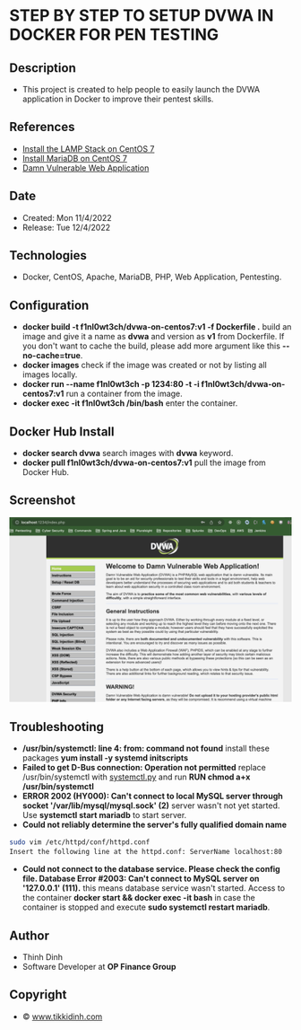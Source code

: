 # STEP BY STEP TO SETUP DVWA IN DOCKER FOR PEN TESTING

## Description

- This project is created to help people to easily launch the DVWA application in Docker to improve their pentest skills.

## References
- [Install the LAMP Stack on CentOS 7](https://phoenixnap.com/kb/how-to-install-lamp-stack-on-centos)
- [Install MariaDB on CentOS 7](https://linuxize.com/post/install-mariadb-on-centos-7/)
- [Damn Vulnerable Web Application](https://github.com/digininja/DVWA)

## Date

- Created: Mon 11/4/2022
- Release: Tue 12/4/2022 

## Technologies

- Docker, CentOS, Apache, MariaDB, PHP, Web Application, Pentesting.

## Configuration

- **docker build -t f1nl0wt3ch/dvwa-on-centos7:v1 -f Dockerfile .** build an image and give it a name as **dvwa** and version as **v1** from Dockerfile. If you don't want to cache the build, please add more argument like this **--no-cache=true**.
- **docker images** check if the image was created or not by listing all images locally.
- **docker run --name f1nl0wt3ch -p 1234:80 -t -i f1nl0wt3ch/dvwa-on-centos7:v1** run a container from the image.
- **docker exec -it f1nl0wt3ch /bin/bash** enter the container.

## Docker Hub Install
- **docker search dvwa** search images with **dvwa** keyword.
- **docker pull f1nl0wt3ch/dvwa-on-centos7:v1** pull the image from Docker Hub.

## Screenshot

![dvwa.png](https://github.com/f1nl0wt3ch/dvwa/blob/main/dvwa.png)

## Troubleshooting
- **/usr/bin/systemctl: line 4: from: command not found** install these packages **yum install -y systemd initscripts**
- **Failed to get D-Bus connection: Operation not permitted** replace /usr/bin/systemctl with [systemctl.py](https://github.com/gdraheim/docker-systemctl-replacement/blob/master/files/docker/systemctl.py) and run **RUN chmod a+x /usr/bin/systemctl** 
- **ERROR 2002 (HY000): Can't connect to local MySQL server through socket '/var/lib/mysql/mysql.sock' (2)** server wasn't not yet started. Use **systemctl start mariadb** to start server.
- **Could not reliably determine the server's fully qualified domain name** 
```bash
sudo vim /etc/httpd/conf/httpd.conf
Insert the following line at the httpd.conf: ServerName localhost:80
```
- **Could not connect to the database service. Please check the config file. Database Error #2003: Can't connect to MySQL server on '127.0.0.1' (111).** this means database service wasn't started. Access to the container **docker start <CONTAINER-ID> && docker exec -it <CONTAINER-ID> bash** in case the container is stopped and execute **sudo systemctl restart mariadb**.

## Author

- Thinh Dinh
- Software Developer at **OP Finance Group**

## Copyright

- © www.tikkidinh.com
